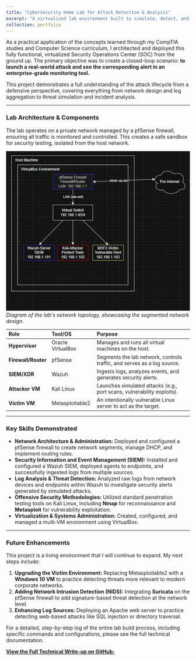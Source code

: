 ```yaml
---
title: "Cybersecurity Home Lab for Attack Detection & Analysis"
excerpt: "A virtualized lab environment built to simulate, detect, and analyze common cyber attacks using pfSense (Firewall) and Wazuh (SIEM/XDR)."
collection: portfolio
---
```


As a practical application of the concepts learned through my CompTIA studies and Computer Science curriculum, I architected and deployed this fully functional, virtualized Security Operations Center (SOC) from the ground up. The primary objective was to create a closed-loop scenario: **to launch a real-world attack and see the corresponding alert in an enterprise-grade monitoring tool.**

This project demonstrates a full understanding of the attack lifecycle from a defensive perspective, covering everything from network design and log aggregation to threat simulation and incident analysis.

---

### Lab Architecture & Components

The lab operates on a private network managed by a pfSense firewall, ensuring all traffic is monitored and controlled. This creates a safe sandbox for security testing, isolated from the host network.

![Network Topology](/images/Topology_of_Project.png)
*Diagram of the lab's network topology, showcasing the segmented network design.*

| Role              | Tool/OS             | Purpose                                                                 |
|:------------------|:--------------------|:------------------------------------------------------------------------|
| **Hypervisor**    | Oracle VirtualBox   | Manages and runs all virtual machines on the host.                      |
| **Firewall/Router** | pfSense             | Segments the lab network, controls traffic, and serves as a log source. |
| **SIEM/XDR**      | Wazuh               | Ingests logs, analyzes events, and generates security alerts.           |
| **Attacker VM**   | Kali Linux          | Launches simulated attacks (e.g., port scans, vulnerability exploits).  |
| **Victim VM**     | Metasploitable2     | An intentionally vulnerable Linux server to act as the target.          |

---

### Key Skills Demonstrated

*   **Network Architecture & Administration:** Deployed and configured a pfSense firewall to create network segments, manage DHCP, and implement routing rules.
*   **Security Information and Event Management (SIEM):** Installed and configured a Wazuh SIEM, deployed agents to endpoints, and successfully ingested logs from multiple sources.
*   **Log Analysis & Threat Detection:** Analyzed raw logs from network devices and endpoints within Wazuh to investigate security alerts generated by simulated attacks.
*   **Offensive Security Methodologies:** Utilized standard penetration testing tools on Kali Linux, including **Nmap** for reconnaissance and **Metasploit** for vulnerability exploitation.
*   **Virtualization & Systems Administration:** Created, configured, and managed a multi-VM environment using VirtualBox.

---

### Future Enhancements

This project is a living environment that I will continue to expand. My next steps include:
1.  **Upgrading the Victim Environment:** Replacing Metasploitable2 with a **Windows 10 VM** to practice detecting threats more relevant to modern corporate networks.
2.  **Adding Network Intrusion Detection (NIDS):** Integrating **Suricata** on the pfSense firewall to add signature-based threat detection at the network level.
3.  **Enhancing Log Sources:** Deploying an Apache web server to practice detecting web-based attacks like SQL injection or directory traversal.

For a detailed, step-by-step log of the entire lab build process, including specific commands and configurations, please see the full technical documentation.

[**View the Full Technical Write-up on GitHub;**](https://github.com/busch-l/Home-SOC-Lab)
